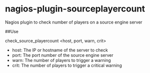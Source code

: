 # nagios-plugin-sourceplayercount

Nagios plugin to check number of players on a source engine server

##Use

check_source_playercount \<host, port, warn, crit\>

* host: The IP or hostname of the server to check
* port: The port number of the source engine server
* warn: The number of players to trigger a warning
* crit: The number of players to trigger a critical warning

